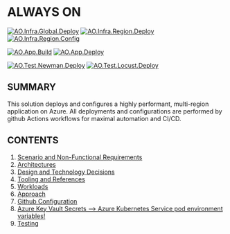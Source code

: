 # ALWAYS ON

[![AO.Infra.Global.Deploy](https://github.com/plzm/always-on/actions/workflows/ao.infra.global.deploy.yml/badge.svg)](https://github.com/plzm/always-on/actions/workflows/ao.infra.global.deploy.yml)
[![AO.Infra.Region.Deploy](https://github.com/plzm/always-on/actions/workflows/ao.infra.region.deploy.yml/badge.svg)](https://github.com/plzm/always-on/actions/workflows/ao.infra.region.deploy.yml)
[![AO.Infra.Region.Config](https://github.com/plzm/always-on/actions/workflows/ao.infra.region.config.yml/badge.svg)](https://github.com/plzm/always-on/actions/workflows/ao.infra.region.config.yml)

[![AO.App.Build](https://github.com/plzm/always-on/actions/workflows/ao.app.build.yml/badge.svg)](https://github.com/plzm/always-on/actions/workflows/ao.app.build.yml)
[![AO.App.Deploy](https://github.com/plzm/always-on/actions/workflows/ao.app.deploy.yml/badge.svg)](https://github.com/plzm/always-on/actions/workflows/ao.app.deploy.yml)

[![AO.Test.Newman.Deploy](https://github.com/plzm/always-on/actions/workflows/ao.test.newman.deploy.yml/badge.svg)](https://github.com/plzm/always-on/actions/workflows/ao.test.newman.deploy.yml)
[![AO.Test.Locust.Deploy](https://github.com/plzm/always-on/actions/workflows/ao.test.locust.deploy.yml/badge.svg)](https://github.com/plzm/always-on/actions/workflows/ao.test.locust.deploy.yml)

## SUMMARY

This solution deploys and configures a highly performant, multi-region application on Azure. All deployments and configurations are performed by github Actions workflows for maximal automation and CI/CD.

## CONTENTS

1. [Scenario and Non-Functional Requirements](./media/docs/01.scenario-nfrs.md)
2. [Architectures](./media/docs/02.architectures.md)
3. [Design and Technology Decisions](./media/docs/03.design-tech-decisions.md)
4. [Tooling and References](./media/docs/04.tooling-refs.md)
5. [Workloads](./media/docs/05.workloads.md)
6. [Approach](./media/docs/06.approach.md)
7. [Github Configuration](./media/docs/07.github-config.md)
8. [Azure Key Vault Secrets --> Azure Kubernetes Service pod environment variables!](./media/docs/08.akv-aks.md)
9. [Testing](./media/docs/09.testing.md)
